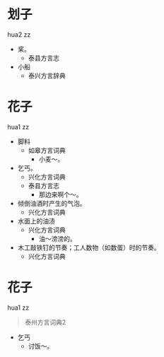 # 划子
hua2 zz
+ 桨。
  * 泰县方言志
+ 小船
  * 泰兴方言辞典
<!--
泰兴词典词条“小划子”
-->

# 花子
hua1 zz
+ 脚料
  * 如皋方言词典
    - 小麦～。
+ 乞丐。
  * 兴化方言词典
  * 泰县方言志
    - 那边来啊个～。
+ 倾倒油酒时产生的气泡。
  * 兴化方言词典
+ 水面上的油渍
  * 兴化方言词典
    - 油～滂滂的。
+ 木工敲铁钉的节奏；工人数物（如数蛋）时的节奏。
  * 兴化方言词典


# 花子
hua1 zz
> 泰州方言词典2
- 乞丐
  - 讨饭～。
